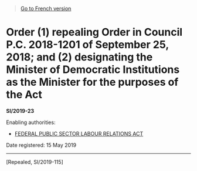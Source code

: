 > [Go to French version](/fr/Règlements/Textes%20réglementaires/2019/23.md)

# Order (1) repealing Order in Council P.C. 2018-1201 of September 25, 2018; and (2) designating the Minister of Democratic Institutions as the Minister for the purposes of the Act

**SI/2019-23**

Enabling authorities: 
- [FEDERAL PUBLIC SECTOR LABOUR RELATIONS ACT](/en/Acts/Statutes%20of%20Canada/2003/c.%2022,%20s.%202.md)

Date registered: 15 May 2019

----------


[Repealed, SI/2019-115]

